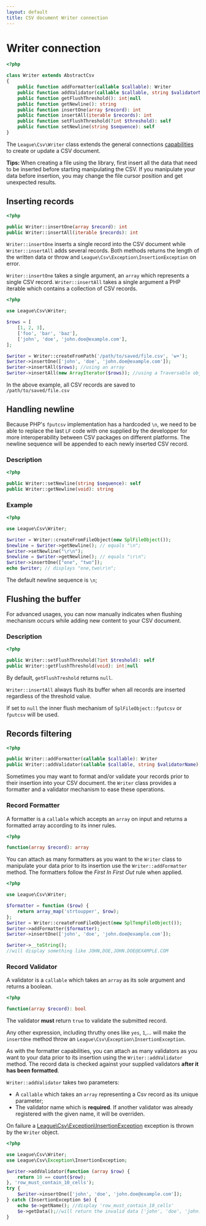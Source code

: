 ```yaml
---
layout: default
title: CSV document Writer connection
---
```


# Writer connection

~~~php
<?php

class Writer extends AbstractCsv
{
    public function addFormatter(callable $callable): Writer
    public function addValidator(callable $callable, string $validatorName): Writer
    public function getFlushThreshold(): int|null
    public function getNewline(): string
    public function insertOne(array $record): int
    public function insertAll(iterable $records): int
    public function setFlushThreshold(?int $threshold): self
    public function setNewline(string $sequence): self
}
~~~

The `League\Csv\Writer` class extends the general connections [capabilities](/9.0/connections/) to create or update a CSV document.

<p class="message-info"><strong>Tips: </strong> When creating a file using the library, first insert all the data that need to be inserted before starting manipulating the CSV. If you manipulate your data before insertion, you may change the file cursor position and get unexpected results.</p>

## Inserting records

~~~php
<?php

public Writer::insertOne(array $record): int
public Writer::insertAll(iterable $records): int
~~~

`Writer::insertOne` inserts a single record into the CSV document while `Writer::insertAll` adds several records. Both methods returns the length of the written data or throw and `League\Csv\Exception\InsertionException` on error.

`Writer::insertOne` takes a single argument, an `array` which represents a single CSV record.
`Writer::insertAll` takes a single argument a PHP iterable which contains a collection of CSV records.

~~~php
<?php

use League\Csv\Writer;

$rows = [
    [1, 2, 3],
    ['foo', 'bar', 'baz'],
    ['john', 'doe', 'john.doe@example.com'],
];

$writer = Writer::createFromPath('/path/to/saved/file.csv', 'w+');
$writer->insertOne(['john', 'doe', 'john.doe@example.com']);
$writer->insertAll($rows); //using an array
$writer->insertAll(new ArrayIterator($rows)); //using a Traversable object
~~~

In the above example, all CSV records are saved to `/path/to/saved/file.csv`

## Handling newline

Because PHP's `fputcsv` implementation has a hardcoded `\n`, we need to be able to replace the last `LF` code with one supplied by the developper for more interoperability between CSV packages on different platforms. The newline sequence will be appended to each newly inserted CSV record.

### Description

~~~php
<?php

public Writer::setNewline(string $sequence): self
public Writer::getNewline(void): string
~~~

### Example

~~~php
<?php

use League\Csv\Writer;

$writer = Writer::createFromFileObject(new SplFileObject());
$newline = $writer->getNewline(); // equals "\n";
$writer->setNewline("\r\n");
$newline = $writer->getNewline(); // equals "\r\n";
$writer->insertOne(["one", "two"]);
echo $writer; // displays "one,two\r\n";
~~~

<p class="message-info">The default newline sequence is <code>\n</code>;</p>

## Flushing the buffer

For advanced usages, you can now manually indicates when flushing mechanism occurs while adding new content to your CSV document.

### Description

~~~php
<?php

public Writer::setFlushThreshold(?int $treshold): self
public Writer::getFlushThreshold(void): int|null
~~~

By default, `getFlushTreshold` returns `null`.

<p class="message-info"><code>Writer::insertAll</code> always flush its buffer when all records are inserted regardless of the threshold value.</p>

<p class="message-info">If set to <code>null</code> the inner flush mechanism of <code>SplFileObject::fputcsv</code> or <code>fputcsv</code> will be used.</p>


## Records filtering

~~~php
<?php

public Writer::addFormatter(callable $callable): Writer
public Writer::addValidator(callable $callable, string $validatorName): Writer
~~~

Sometimes you may want to format and/or validate your records prior to their insertion into your CSV document. the `Writer` class provides a formatter and a validator mechanism to ease these operations.

### Record Formatter

A formatter is a `callable` which accepts an `array` on input and returns a formatted array according to its inner rules.

~~~php
<?php

function(array $record): array
~~~

You can attach as many formatters as you want to the `Writer` class to manipulate your data prior to its insertion use the `Writer::addFormatter` method. The formatters follow the *First In First Out* rule when applied.

~~~php
<?php

use League\Csv\Writer;

$formatter = function ($row) {
    return array_map('strtoupper', $row);
};
$writer = Writer::createFromFileObject(new SplTempFileObject());
$writer->addFormatter($formatter);
$writer->insertOne(['john', 'doe', 'john.doe@example.com']);

$writer->__toString();
//will display something like JOHN,DOE,JOHN.DOE@EXAMPLE.COM
~~~

### Record Validator

A validator is a `callable` which takes an `array` as its sole argument and returns a boolean.

~~~php
<?php

function(array $record): bool
~~~

The validator **must** return `true` to validate the submitted record.

Any other expression, including thruthy ones like `yes`, `1`,... will make the `insertOne` method throw an `League\Csv\Exception\InsertionException`.

As with the formatter capabilities, you can attach as many validators as you want to your data prior to its insertion using the `Writer::addValidator` method. The record data is checked against your supplied validators **after it has been formatted**.

`Writer::addValidator` takes two parameters:

- A `callable` which takes an `array` representing a Csv record as its unique parameter;
- The validator name which is **required**. If another validator was already registered with the given name, it will be overriden.

On failure a [League\Csv\Exception\InsertionException](/9.0/connections/exceptions/#runtime-exceptions) exception is thrown by the `Writer` object.

~~~php
<?php

use League\Csv\Writer;
use League\Csv\Exception\InsertionException;

$writer->addValidator(function (array $row) {
    return 10 == count($row);
}, 'row_must_contain_10_cells');
try {
    $writer->insertOne(['john', 'doe', 'john.doe@example.com']);
} catch (InsertionException $e) {
    echo $e->getName(); //display 'row_must_contain_10_cells'
    $e->getData();//will return the invalid data ['john', 'doe', 'john.doe@example.com']
}
~~~

